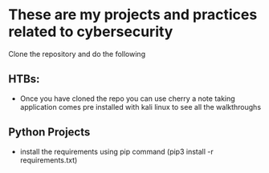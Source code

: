 # These are my projects and practices related to cybersecurity 

Clone the repository and do the following

## HTBs:
- Once you have cloned the repo you can use cherry a note taking application comes pre installed with kali linux to see all the walkthroughs
## Python Projects
- install the requirements using pip command (pip3 install -r requirements.txt)
